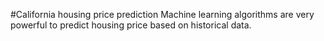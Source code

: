 #California housing price prediction
Machine learning algorithms are very powerful to predict housing price based on historical data.
